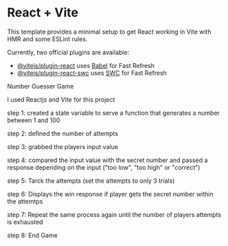 # React + Vite

This template provides a minimal setup to get React working in Vite with HMR and some ESLint rules.

Currently, two official plugins are available:

- [@vitejs/plugin-react](https://github.com/vitejs/vite-plugin-react/blob/main/packages/plugin-react/README.md) uses [Babel](https://babeljs.io/) for Fast Refresh
- [@vitejs/plugin-react-swc](https://github.com/vitejs/vite-plugin-react-swc) uses [SWC](https://swc.rs/) for Fast Refresh

Number Guesser Game 

I used Reactjs and Vite for this project 

step 1: created a state variable to serve a function that generates a number between 1 and 100

step 2: defined the number of attempts

step 3: grabbed the players input value

step 4: compared the input value with the secret number and passed a response depending on the input ("too low", "too high" or "correct")

step 5: Tarck the attempts (set the attempts to only 3 trials)

step 6: Displays the win response if player gets the secret number within the attemtps

step 7: Repeat the same process again until the number of players attempts is exhausted

step 8: End Game
